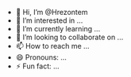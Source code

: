 - 👋 Hi, I’m @Hrezontem
- 👀 I’m interested in ...
- 🌱 I’m currently learning ...
- 💞️ I’m looking to collaborate on ...
- 📫 How to reach me ...
- 😄 Pronouns: ...
- ⚡ Fun fact: ...


<!---
Hrezontem/Hrezontem is a ✨ special ✨ repository because its `README.md` (this file) appears on your GitHub profile.
You can click the Preview link to take a look at your changes.
--->
